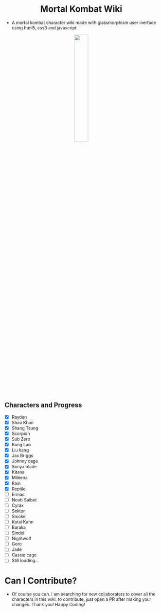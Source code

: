 <h1 align="Center">Mortal Kombat Wiki</h1>

- A mortal kombat character wiki made with glassmorphism user inerface using html5, css3 and javascript.
<p align="center">
  <img src="https://upload.wikimedia.org/wikipedia/sco/thumb/b/b1/Mortal_Kombat_Logo.svg/1200px-Mortal_Kombat_Logo.svg.png" height="30%" width="30%">
</p>

## Characters and Progress
- [x] Rayden
- [x] Shao Khan
- [x] Shang Tsung
- [x] Scorpion
- [x] Sub Zero
- [x] Kung Lao
- [x] Liu kang
- [x] Jax Briggs
- [x] Johnny cage
- [x] Sonya blade
- [x] Kitana
- [x] Mileena
- [x] Rain
- [x] Reptile
- [ ] Ermac
- [ ] Noob Saibot
- [ ] Cyrax
- [ ] Sektor
- [ ] Smoke
- [ ] Kotal Kahn
- [ ] Baraka
- [ ] Sindel
- [ ] Nightwolf
- [ ] Goro
- [ ] Jade
- [ ] Cassie cage
- [ ] Still loading...

# Can I Contribute?
- Of course you can. I am searching for new collaboraters to cover all the characters in this wiki. to contribute, just open a PR after making your changes. Thank you! Happy Coding!
